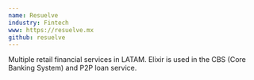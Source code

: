 ```yaml
---
name: Resuelve
industry: Fintech
www: https://resuelve.mx
github: resuelve
---
```

Multiple retail financial services in LATAM. Elixir is used in the CBS (Core Banking System) and P2P loan service.
